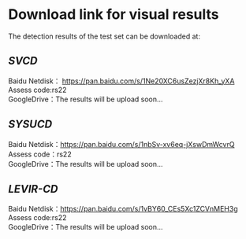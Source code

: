 # Download link for visual results

The detection results of the test set can be downloaded at:

*SVCD*
---
Baidu Netdisk： https://pan.baidu.com/s/1Ne20XC6usZezjXr8Kh_yXA  Assess code:rs22  
GoogleDrive：The results will be upload soon...  
  
  
*SYSUCD*
---
Baidu Netdisk：https://pan.baidu.com/s/1nbSv-xv6eq-jXswDmWcvrQ Assess code：rs22  
GoogleDrive：The results will be upload soon...    
  
  
*LEVIR-CD*
---
Baidu Netdisk：https://pan.baidu.com/s/1vBY60_CEs5Xc1ZCVnMEH3g Assess code:rs22    
GoogleDrive：The results will be upload soon...   
  
  



